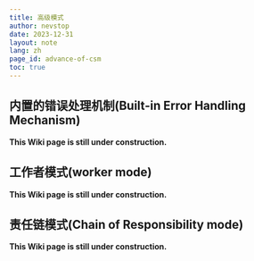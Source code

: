 ```yaml
---
title: 高级模式
author: nevstop
date: 2023-12-31
layout: note
lang: zh
page_id: advance-of-csm
toc: true
---
```


<!--
- 进阶内容部分
- [ ] CSM内置的错误处理机制(md-page[√]) - English[-] | Chinese [1%]
      举例说明如何使用CSM内置的错误处理机制
- [ ] 工作者模式(worker Mode)(md-page[√]) - English[-] | Chinese [1%]
      说明工作者模式设计的思路；举例说明如何使用工作者模式
- [ ] 责任链模式(Chain Mode)(md-page[√]) - English[-] | Chinese [1%]
      说明责任链模式设计的思路；举例说明如何使用责任链模式
 -->

## 内置的错误处理机制(Built-in Error Handling Mechanism)

**This Wiki page is still under construction.**

## 工作者模式(worker mode)

**This Wiki page is still under construction.**

## 责任链模式(Chain of Responsibility mode)

**This Wiki page is still under construction.**
